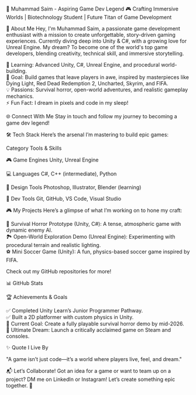 👾 Muhammad Saim - Aspiring Game Dev Legend
🎮 Crafting Immersive Worlds | Biotechnology Student | Future Titan of Game Development

🌌 About Me
Hey, I'm Muhammad Saim, a passionate game development enthusiast with a mission to create unforgettable, story-driven gaming experiences. Currently diving deep into Unity & C#, with a growing love for Unreal Engine. My dream? To become one of the world's top game developers, blending creativity, technical skill, and immersive storytelling.

🌱 Learning: Advanced Unity, C#, Unreal Engine, and procedural world-building.  
🎯 Goal: Build games that leave players in awe, inspired by masterpieces like Dying Light, Red Dead Redemption 2, Uncharted, Skyrim, and FIFA.  
💡 Passions: Survival horror, open-world adventures, and realistic gameplay mechanics.  
⚡ Fun Fact: I dream in pixels and code in my sleep!


🌐 Connect With Me
Stay in touch and follow my journey to becoming a game dev legend!      

🛠️ Tech Stack
Here’s the arsenal I’m mastering to build epic games:  



Category
Tools & Skills



🎮 Game Engines
Unity, Unreal Engine


💻 Languages
C#, C++ (intermediate), Python


🎨 Design Tools
Photoshop, Illustrator, Blender (learning)


🔧 Dev Tools
Git, GitHub, VS Code, Visual Studio




🎮 My Projects
Here’s a glimpse of what I’m working on to hone my craft:  

🧟 Survival Horror Prototype (Unity, C#): A tense, atmospheric game with dynamic enemy AI.  
🏞️ Open-World Exploration Demo (Unreal Engine): Experimenting with procedural terrain and realistic lighting.  
⚽ Mini Soccer Game (Unity): A fun, physics-based soccer game inspired by FIFA.

Check out my GitHub repositories for more!

📊 GitHub Stats


🏆 Achievements & Goals

✅ Completed Unity Learn’s Junior Programmer Pathway.  
✅ Built a 2D platformer with custom physics in Unity.  
🚀 Current Goal: Create a fully playable survival horror demo by mid-2026.  
🌟 Ultimate Dream: Launch a critically acclaimed game on Steam and consoles.


✨ Quote I Live By

"A game isn’t just code—it’s a world where players live, feel, and dream."


📬 Let’s Collaborate!
Got an idea for a game or want to team up on a project? DM me on LinkedIn or Instagram! Let’s create something epic together. 🚀
